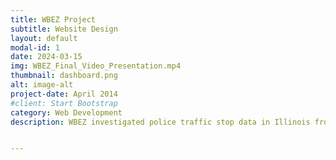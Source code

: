 ```yaml
---
title: WBEZ Project
subtitle: Website Design
layout: default
modal-id: 1
date: 2024-03-15
img: WBEZ_Final_Video_Presentation.mp4
thumbnail: dashboard.png
alt: image-alt
project-date: April 2014
#client: Start Bootstrap
category: Web Development
description: WBEZ investigated police traffic stop data in Illinois from 2004-2022. Our team explored the data solely from a racial perspective and enlisted the Data Science Institute to build on their analysis of the relationship between traffic stops and race as well as between additional demographics such as age, gender, and location.| To increase engagement and accessibility to the data, this group created two interactive dashboards consisting of visualizations and driver-to-driver comparisons across selected demographics. Users can view choropleth maps to see county-level differences, scatterplots to contrast demographic groups at the individual agency level, and sunburst charts to visualize likelihood breakdowns, shown below.


---
```

